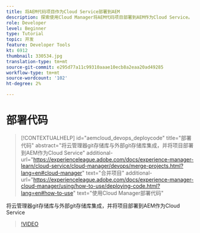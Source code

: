 ```yaml
---
title: 将AEM代码项目作为Cloud Service部署到AEM
description: 探索使用Cloud Manager将AEM代码项目部署到AEM作为Cloud Service。
role: Developer
level: Beginner
type: Tutorial
topic: 开发
feature: Developer Tools
kt: 6912
thumbnail: 330534.jpg
translation-type: tm+mt
source-git-commit: e295d77a11c99310aaae10ecb8a2eaa20ad49285
workflow-type: tm+mt
source-wordcount: '102'
ht-degree: 2%

---
```



# 部署代码

>[!CONTEXTUALHELP]
>id="aemcloud_devops_deploycode"
>title="部署代码"
>abstract="将云管理器git存储库与外部git存储库集成，并将项目部署到AEM作为Cloud Service"
>additional-url="https://experienceleague.adobe.com/docs/experience-manager-learn/cloud-service/cloud-manager/devops/merge-projects.html?lang=en#cloud-manager" text="合并项目"
>additional-url="https://experienceleague.adobe.com/docs/experience-manager-cloud-manager/using/how-to-use/deploying-code.html?lang=en#how-to-use" text="使用Cloud Manager部署代码"

将云管理器git存储库与外部git存储库集成，并将项目部署到AEM作为Cloud Service

>[!VIDEO](https://video.tv.adobe.com/v/330534/?quality=12&learn=on)
